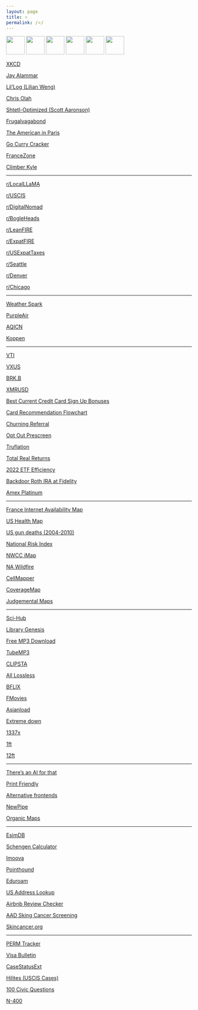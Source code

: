 ```yaml
---
layout: page
title: ⭐
permalink: /⭐/
---
```


<a href="https://news.ycombinator.com/"><img src="https://news.ycombinator.com/favicon.ico" width="50" height="50" /></a>
<a href="https://slickdeals.net/"><img src="https://slickdeals.net/images/slickdeals_icon.svg" width="50" height="50" /></a>
<a href="https://bogleheads.org/"><img src="https://bogleheads.org/favicon.ico" width="50" height="50" /></a>
<a href="https://www.rfi.fr/en/"><img src="https://www.rfi.fr/favicon.ico" width="50" height="50" /></a>
<a href="https://www.lemonde.fr/en/"><img src="https://www.lemonde.fr/favicon.ico" width="50" height="50" /></a>
<a href="https://www.memeorandum.com/"><img src="https://www.memeorandum.com/favicon.ico" width="50" height="50" /></a>


[XKCD](https://xkcd.com)

[Jay Alammar](https://jalammar.github.io/)

[Lil’Log (Lilian Weng)](https://lilianweng.github.io/)

[Chris Olah](https://colah.github.io/)

[Shtetl-Optimized (Scott Aaronson)](https://scottaaronson.blog/)

[Frugalvagabond](https://frugalvagabond.com/) 

[The American in Paris](https://theamericaninparis.com/)

[Go Curry Cracker](https://www.gocurrycracker.com)

[FranceZone](https://www.francezone.com/)

[Climber Kyle](https://climberkyle.com/)

---

[r/LocalLLaMA](https://farside.link/libreddit/r/LocalLLaMA/)

[r/USCIS](https://farside.link/libreddit/r/uscis)

[r/DigitalNomad](https://farside.link/libreddit/r/digitalnomad/)

[r/BogleHeads](https://farside.link/libreddit/r/bogleheads)

[r/LeanFIRE](https://farside.link/libreddit/r/leanfire)

[r/ExpatFIRE](https://farside.link/libreddit/r/expatfire)

[r/USExpatTaxes](https://farside.link/libreddit/r/usexpattaxes)

[r/Seattle](https://farside.link/libreddit/r/seattle) 

[r/Denver](https://farside.link/libreddit/r/denver)

[r/Chicago](https://farside.link/libreddit/r/chicago)

---

[Weather Spark](https://weatherspark.com)

[PurpleAir](https://map.purpleair.com/)

[AQICN](https://aqicn.org/map/northamerica/)

[Koppen](https://www.gloh2o.org/koppen)

---

[VTI](https://www.google.com/finance/quote/VTI:NYSEARCA)

[VXUS](https://www.google.com/finance/quote/VXUS:NASDAQ)

[BRK.B](https://www.google.com/finance/quote/BRK.B:NYSE)

[XMRUSD](https://www.google.com/finance/quote/XMR-USD)

[Best Current Credit Card Sign Up Bonuses](https://www.doctorofcredit.com/best-current-credit-card-sign-bonuses/#Recent_Changes)

[Card Recommendation Flowchart](https://m16p-churning.s3.us-east-2.amazonaws.com/Card+Recommendation+Flowchart+Latest.html)

[Churning Referral](https://churning.rankt.com/referrals/)

[Opt Out Prescreen](https://www.optoutprescreen.com/)

[Truflation](https://truflation.com/)

[Total Real Returns](https://totalrealreturns.com/s/USDOLLAR,BRK-B,VTI,VXUS,SGOV?start=2022-01-01)

[2022 ETF Efficiency](https://docs.google.com/spreadsheets/u/0/d/1owatGsAWQ3Ep60lo50cpLaj7LoH-FtPSXxNPwGuAMk8/htmlview#gid=437441803)

[Backdoor Roth IRA at Fidelity](https://www.whitecoatinvestor.com/how-to-do-a-backdoor-roth-ira-at-fidelity/)

[Amex Platinum](https://thepointsguy.com/credit-cards/american-express/10-things-to-do-amex-platinum/)

---

[France Internet Availability Map](https://cartefibre.arcep.fr/index.html)

[US Health Map](https://vizhub.healthdata.org/subnational/usa)

[US gun deaths (2004-2010)](https://projects.oregonlive.com/ucc-shooting/gun-deaths)

[National Risk Index](https://hazards.fema.gov/nri/map)

[NWCC iMap](https://nwcc-apps.sc.egov.usda.gov/imap)

[NA Wildfire](https://lens.pathandfocus.com/?latitude=37.83&longitude=-92.71&zoom=4)

[CellMapper](https://www.cellmapper.net)

[CoverageMap](https://coveragemap.com)

[Judgemental Maps](https://judgmentalmaps.com)

---

[Sci-Hub](https://sci-hub.se/)

[Library Genesis](http://libgen.rs/)

[Free MP3 Download](https://free-mp3-download.net/)

[TubeMP3](https://tubemp3.to)

[CLIPSTA](https://clipsta.us.to)

[All Lossless](https://alllossless.net)

[BFLIX](https://web.bflix.to/home)

[FMovies](https://fmoviesz.to/home)

[Asianload](https://asianembed.io/)

[Extreme down](https://www.extreme-down.moe)

[1337x](https://1337x.to/)

[1ft](https://1ft.io/)

[12ft](https://12ft.io/)

---

[There’s an AI for that](https://theresanaiforthat.com/alphabetical/)

[Print Friendly](https://www.printfriendly.com)

[Alternative frontends](https://farside.link/)

[NewPipe](https://github.com/TeamNewPipe/NewPipe/releases)

[Organic Maps](https://organicmaps.app/)

---

[EsimDB](https://esimdb.com)

[Schengen Calculator](https://schengenareacalculator.com/)

[Imoova](https://imoova.com/)

[Pointhound](https://www.pointhound.com/)

[Eduroam](https://www.lan.kth.se/eduroam/phones/phones_mobile_guide.html)

[US Address Lookup](https://firstlogic.com/tools/verify-address)

[Airbnb Review Checker](https://checkout.reviews)

[AAD Sking Cancer Screening](https://www.aad.org/public/public-health/skin-cancer-screenings/find-a-screening)

[Skincancer.org](https://www.skincancer.org/early-detection/destination-healthy-skin/schedule/)

---

[PERM Tracker](https://permtimeline.com/)

[Visa Bulletin](https://travel.state.gov/content/travel/en/legal/visa-law0/visa-bulletin.html)

[CaseStatusExt](https://www.casestatusext.com/cases/MSC2490062117)

[Hilites (USCIS Cases)](https://hilites.today/dashboard/MSC_LB/I-485)

[100 Civic Questions](https://www.uscis.gov/citizenship/find-study-materials-and-resources/study-for-the-test/100-civics-questions-and-answers-with-mp3-audio-english-version)

[N-400](https://www.uscis.gov/n-400)

<script>
    document.getElementsByClassName("post-title").item(0).innerText = null;
</script>
